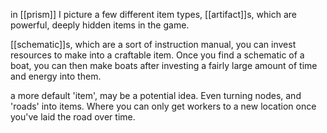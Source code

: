 in [[prism]] I picture a few different item types, [[artifact]]s, which are powerful, deeply hidden items in the game.

[[schematic]]s, which are a sort of instruction manual, you can invest resources to make into a craftable item. Once you find a schematic of a boat, you can then make boats after investing a fairly large amount of time and energy into them. 

a more default 'item', may be a potential idea. Even turning nodes, and 'roads' into items. Where you can only get workers to a new location once you've laid the road over time.